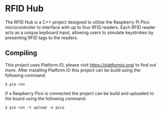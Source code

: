 # RFID Hub

The RFID Hub is a C++ project designed to utilize the Raspberry Pi Pico 
microcontroller to interface with up to four RFID readers. Each RFID reader 
acts as a unique keyboard input, allowing  users to simulate keystrokes by
presenting RFID tags to the readers. 


## Compiling

This project uses Platform.IO, please visit https://platformio.org/ to find
out more. After installing Platform.IO this project can be build using the 
following command:

```
$ pio run
```

If a Raspberry Pico is connected the project can be build and uploaded to
the board using the following command:

```
$ pio run -t upload -e pico
```
